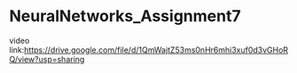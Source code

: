 # NeuralNetworks_Assignment7
video link:https://drive.google.com/file/d/1QmWajtZ53ms0nHr6mhi3xuf0d3vGHoRQ/view?usp=sharing
